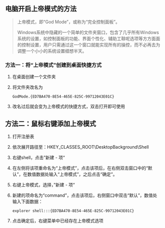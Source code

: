 ## 电脑开启上帝模式的方法

> 上帝模式，即“God Mode”，或称为“完全控制面板”。
>
> Windows系统中隐藏的一个简单的文件夹窗口，包含了几乎所有Windows系统的设置，如控制面板的功能、界面个性化、辅助工鞥呢选项等方方面面的控制设置，用户只需通过这一个窗口就能实现所有的操控，而不必再去为调整一个小小的系统设置细想半天。



### 方法一：将“上帝模式”创建到桌面快捷方式

1. 在桌面创建一个文件夹

2. 将文件夹改名为

   ```
   GodMode.{ED7BA470-8E54-465E-825C-99712043E01C}
   ```

3. 改名过后就会变为上帝模式的快捷方式，双击打开即可使用



## 方法二：鼠标右键添加上帝模式

1. 打开注册表

2. 依次展开路径至：HKEY_CLASSES_ROOT\DesktopBackground\Shell

3. 右键shell，点击”新建 - 项“

4. 在左侧将该项重命名为“上帝模式”，点击该项后，在右侧双击窗口中的“默认”，在数值数据处输入“上帝模式”，之后点击“确定”。

5. 右键上帝模式，选择，”新建 - 项“

6. 新建的项命名为“command”，点击该项后，右侧窗口中双击“默认”，数值处输入下面数据：

   ```
   explorer shell:::{ED7BA470-8E54-465E-825C-99712043E01C}
   ```

7. 点击确定后，右键菜单中已经存在上帝模式选项

